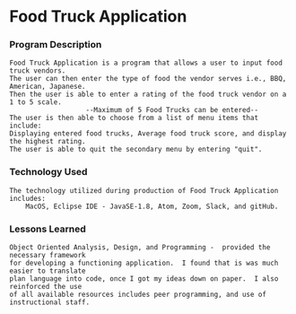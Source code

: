 # Food Truck Application

### Program Description
	Food Truck Application is a program that allows a user to input food truck vendors.
	The user can then enter the type of food the vendor serves i.e., BBQ, American, Japanese.
	Then the user is able to enter a rating of the food truck vendor on a 1 to 5 scale.
	                   --Maximum of 5 Food Trucks can be entered--
	The user is then able to choose from a list of menu items that include:
	Displaying entered food trucks, Average food truck score, and display the highest rating.
	The user is able to quit the secondary menu by entering "quit".

### Technology Used
	The technology utilized during production of Food Truck Application includes:
		MacOS, Eclipse IDE - JavaSE-1.8, Atom, Zoom, Slack, and gitHub.
### Lessons Learned
	Object Oriented Analysis, Design, and Programming -  provided the necessary framework
	for developing a functioning application.  I found that is was much easier to translate 
	plan language into code, once I got my ideas down on paper.  I also reinforced the use 
	of all available resources includes peer programming, and use of instructional staff.